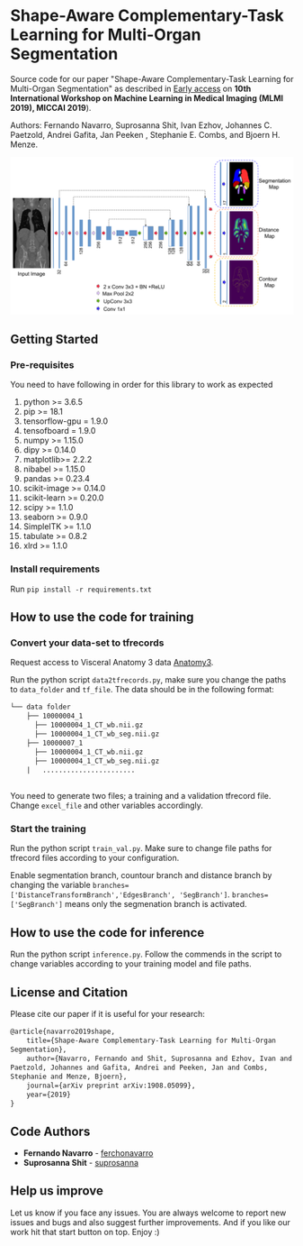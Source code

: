 # Shape-Aware Complementary-Task Learning for Multi-Organ Segmentation

Source code for our paper "Shape-Aware Complementary-Task Learning for Multi-Organ Segmentation" as described in [Early access](https://arxiv.org/abs/1908.05099) on **10th International Workshop on Machine Learning in Medical Imaging (MLMI 2019), MICCAI 2019**).

Authors: Fernando Navarro, Suprosanna Shit, Ivan Ezhov, Johannes C. Paetzold, Andrei Gafita, Jan Peeken , Stephanie E. Combs, and Bjoern H. Menze.

<img src="./multitask_net.png"/>

## Getting Started
### Pre-requisites

You need to have following in order for this library to work as expected

1. python >= 3.6.5
2. pip >= 18.1
3. tensorflow-gpu = 1.9.0
4. tensofboard = 1.9.0
4. numpy >= 1.15.0
5. dipy >= 0.14.0
6. matplotlib>= 2.2.2
7. nibabel >= 1.15.0
8. pandas >= 0.23.4
9. scikit-image >= 0.14.0
10. scikit-learn >= 0.20.0
11. scipy >= 1.1.0
12. seaborn >= 0.9.0
13. SimpleITK >= 1.1.0
14. tabulate >= 0.8.2
15. xlrd >= 1.1.0

### Install requirements
Run `pip install -r requirements.txt`


## How to use the code for training
### Convert your data-set to tfrecords
Request access to Visceral Anatomy 3 data [Anatomy3](hhttp://www.visceral.eu/closed-benchmarks/anatomy3/).

Run the python script `data2tfrecords.py`, make sure you change the paths to `data_folder` and `tf_file`. The data should be in the following format:

```
└── data folder
    ├── 10000004_1
      ├── 10000004_1_CT_wb.nii.gz
      ├── 10000004_1_CT_wb_seg.nii.gz
    ├── 10000007_1
      ├── 10000004_1_CT_wb.nii.gz
      ├── 10000004_1_CT_wb_seg.nii.gz
    |   ....................... 
   
```

You need to generate two files; a training and a validation tfrecord file. Change `excel_file` and other variables accordingly.

### Start the training
Run the python script `train_val.py`. Make sure to change file paths for tfrecord files according to your configuration.

Enable segmentation branch, countour branch and distance branch by changing the variable `branches=['DistanceTransformBranch','EdgesBranch', 'SegBranch']`. `branches=['SegBranch']` means only the segmenation branch is activated.


## How to use the code for inference

Run the python script `inference.py`. Follow the commends in the script to change variables according to your training model and file paths.


## License and Citation

Please cite our paper if it is useful for your research:

    
    @article{navarro2019shape,
    	title={Shape-Aware Complementary-Task Learning for Multi-Organ Segmentation},
    	author={Navarro, Fernando and Shit, Suprosanna and Ezhov, Ivan and Paetzold, Johannes and Gafita, Andrei and Peeken, Jan and Combs, Stephanie and Menze, Bjoern},
    	journal={arXiv preprint arXiv:1908.05099},
    	year={2019}
    }
    
## Code Authors

* **Fernando Navarro**  - [ferchonavarro](https://github.com/ferchonavarro)
* **Suprosanna Shit** - [suprosanna](https://github.com/suprosanna) 

## Help us improve
Let us know if you face any issues. You are always welcome to report new issues and bugs and also suggest further improvements. And if you like our work hit that start button on top. Enjoy :)